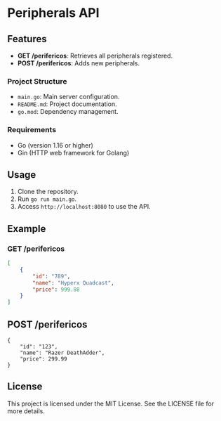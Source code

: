 # Peripherals API

## Features

- **GET /perifericos**: Retrieves all peripherals registered.
- **POST /perifericos**: Adds new peripherals.

### Project Structure

- `main.go`: Main server configuration.
- `README.md`: Project documentation.
- `go.mod`: Dependency management.

### Requirements

- Go (version 1.16 or higher)
- Gin (HTTP web framework for Golang)

## Usage

1. Clone the repository.
2. Run `go run main.go`.
3. Access `http://localhost:8080` to use the API.

## Example

### GET /perifericos

```json
[
    {
        "id": "789",
        "name": "Hyperx Quadcast",
        "price": 999.88
    }
]
```

## POST /perifericos
```
{
    "id": "123",
    "name": "Razer DeathAdder",
    "price": 299.99
}
```

## License
This project is licensed under the MIT License. See the LICENSE file for more details.
